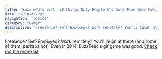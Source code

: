 ```yaml
---
title: "Buzzfeed's List: 38 Things Only People Who Work From Home Will Understand"
date: "2018-02-20"
navigation: "Topics"
category: "Humor"
description: "Freelance? Self-Employed? Work remotely? You’ll laugh at these (and some of them, perhaps not). Even in 2014, BuzzFeed’s gif game was good."
---
```


Freelance? Self-Employed? Work remotely? You'll laugh at these (and some of them, perhaps not). Even in 2014, BuzzFeed's gif game was good. [Check out the entire list](https://www.buzzfeed.com/catesevilla/38-things-only-people-who-work-from-home-will-understand)
